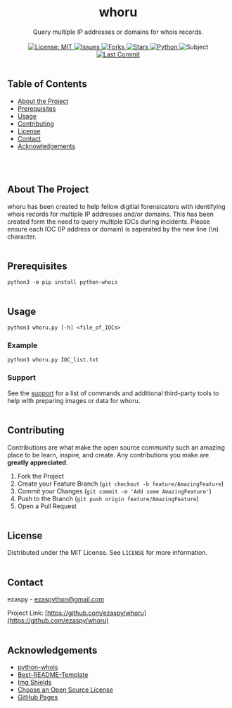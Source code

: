 <!-- PROJECT LOGO -->
<p align="center">
  <h1 align="center">whoru</h1>
  <p align="center">
    Query multiple IP addresses or domains for whois records.
    <br><br>
    <a href="https://mit-license.org">
    <img src="https://img.shields.io/badge/license-MIT-black.svg" alt="License: MIT">
    </a>
    <a href="https://github.com/whoru/issues">
    <img src="https://img.shields.io/github/issues/markdown-templates/markdown-snippets.svg" alt="Issues">
    </a>
    <a href="https://github.com/whoru/forks">
    <img src="https://img.shields.io/github/forks/markdown-templates/markdown-snippets.svg" alt="Forks">
    <a href="https://github.com/ezaspy/whoru/stargazers">
    <img src="https://img.shields.io/github/stars/markdown-templates/markdown-snippets.svg" alt="Stars">
    </a>
    <a href="https://www.python.org">
    <img src="https://img.shields.io/badge/language-python-yellow" alt="Python">
    </a>
    <img src="https://img.shields.io/badge/subject-DFIR-red" alt="Subject">
    <a href="https://github.com/whoru/forks">
    <img src="https://img.shields.io/github/last-commit/ezaspy/whoru" alt="Last Commit">
    </a>
    <br><br>
  </p>
</p>

<!-- TABLE OF CONTENTS -->
## Table of Contents

* [About the Project](#about-the-project)
* [Prerequisites](#prerequisites)
* [Usage](#usage)
* [Contributing](#contributing)
* [License](#license)
* [Contact](#contact)
* [Acknowledgements](#acknowledgements)


<br><br>
<!-- ABOUT THE PROJECT -->
## About The Project

whoru has been created to help fellow digitial forensicators with identifying whois records for multiple IP addresses and/or domains. This has been created form the need to query multiple IOCs during incidents.
Please ensure each IOC (IP address or domain) is seperated by the new line (\n) character.
<br><br>


<!-- Prerequisites -->
## Prerequisites

`python3 -m pip install python-whois`
<br><br>


<!-- USAGE EXAMPLES -->
## Usage
`python3 whoru.py [-h] <file_of_IOCs>`
### Example
`python3 whoru.py IOC_list.txt`
### Support
See the [support](https://github.com/ezaspy/whoru/issues) for a list of commands and additional third-party tools to help with preparing images or data for whoru.
<br><br>


<!-- CONTRIBUTING -->
## Contributing

Contributions are what make the open source community such an amazing place to be learn, inspire, and create. Any contributions you make are **greatly appreciated**.

1. Fork the Project
2. Create your Feature Branch (`git checkout -b feature/AmazingFeature`)
3. Commit your Changes (`git commit -m 'Add some AmazingFeature'`)
4. Push to the Branch (`git push origin feature/AmazingFeature`)
5. Open a Pull Request
<br><br>


<!-- LICENSE -->
## License

Distributed under the MIT License. See `LICENSE` for more information.
<br><br>


<!-- CONTACT -->
## Contact

ezaspy - ezaspython@gmail.com

Project Link: [https://github.com/ezaspy/whoru](https://github.com/ezaspy/whoru)
<br><br>


<!-- ACKNOWLEDGEMENTS -->
## Acknowledgements
* [python-whois](https://pypi.org/project/python-whois/)
* [Best-README-Template](https://github.com/othneildrew/Best-README-Template)
* [Img Shields](https://shields.io)
* [Choose an Open Source License](https://choosealicense.com)
* [GitHub Pages](https://pages.github.com)



<!-- MARKDOWN LINKS & IMAGES -->
<!-- https://www.markdownguide.org/basic-syntax/#reference-style-links -->
[contributors-shield]: https://img.shields.io/github/contributors/ezaspy/whoru.svg?style=flat-square
[contributors-url]: https://github.com/ezaspy/whoru/graphs/contributors
[forks-shield]: https://img.shields.io/github/forks/ezaspy/whoru.svg?style=flat-square
[forks-url]: https://github.com/ezaspy/whoru/network/members
[stars-shield]: https://img.shields.io/github/stars/ezaspy/whoru.svg?style=flat-square
[stars-url]: https://github.com/ezaspy/whoru/stargazers
[issues-shield]: https://img.shields.io/github/issues/ezaspy/whoru.svg?style=flat-square
[issues-url]: https://github.com/ezaspy/whoru/issues
[license-shield]: https://img.shields.io/github/license/ezaspy/whoru.svg?style=flat-square
[license-url]: https://github.com/ezaspy/whoru/master/LICENSE.txt
